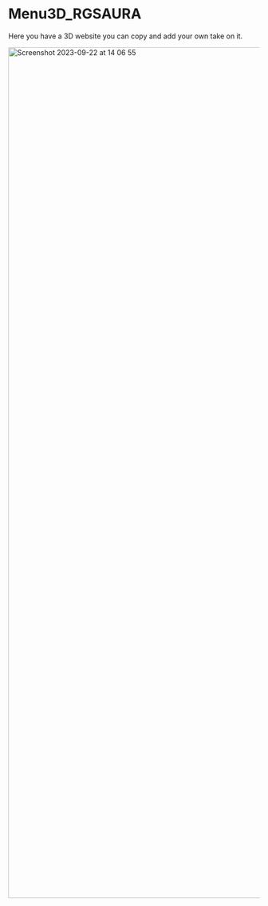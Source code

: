 # Menu3D_RGSAURA

Here you have a 3D website you can copy and add your own take on it.

<img width="1704" alt="Screenshot 2023-09-22 at 14 06 55" src="https://github.com/rgsaura/Menu3D_RGSAURA/assets/16281075/377719ea-c889-4045-a1c8-b79167163d2f">
